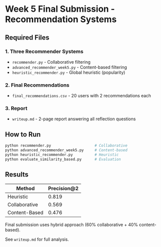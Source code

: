 # Week 5 Final Submission - Recommendation Systems

## Required Files

### 1. Three Recommender Systems
- `recommender.py` - Collaborative filtering
- `advanced_recommender_week5.py` - Content-based filtering
- `heuristic_recommender.py` - Global heuristic (popularity)

### 2. Final Recommendations
- `final_recommendations.csv` - 20 users with 2 recommendations each

### 3. Report
- `writeup.md` - 2-page report answering all reflection questions

## How to Run
```bash
python recommender.py                    # Collaborative
python advanced_recommender_week5.py     # Content-based
python heuristic_recommender.py          # Heuristic
python evaluate_similarity_based.py      # Evaluation
```

## Results

| Method | Precision@2 |
|--------|-------------|
| Heuristic | 0.819 |
| Collaborative | 0.569 |
| Content-Based | 0.476 |

Final submission uses hybrid approach (60% collaborative + 40% content-based).

See `writeup.md` for full analysis.
